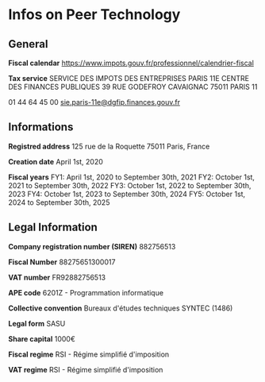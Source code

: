 # Infos on Peer Technology

## General

**Fiscal calendar**
https://www.impots.gouv.fr/professionnel/calendrier-fiscal

**Tax service**
SERVICE DES IMPOTS DES ENTREPRISES PARIS 11E
CENTRE DES FINANCES PUBLIQUES
39 RUE GODEFROY CAVAIGNAC 75011 PARIS 11

01 44 64 45 00
sie.paris-11e@dgfip.finances.gouv.fr

## Informations

**Registred address**
125 rue de la Roquette
75011 Paris, France

**Creation date**
April 1st, 2020

**Fiscal years**
FY1: April 1st, 2020 to September 30th, 2021
FY2: October 1st, 2021 to September 30th, 2022
FY3: October 1st, 2022 to September 30th, 2023
FY4: October 1st, 2023 to September 30th, 2024
FY5: October 1st, 2024 to September 30th, 2025

## Legal Information
**Company registration number (SIREN)**
882756513

**Fiscal Number**
88275651300017

**VAT number**
FR92882756513

**APE code**
6201Z - Programmation informatique

**Collective convention**
Bureaux d'études techniques SYNTEC (1486)

**Legal form**
SASU

**Share capital**
1000€

**Fiscal regime**
RSI - Régime simplifié d'imposition

**VAT regime**
RSI - Régime simplifié d'imposition
